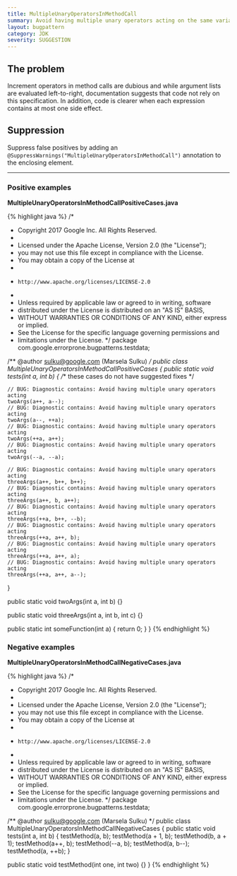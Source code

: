 ```yaml
---
title: MultipleUnaryOperatorsInMethodCall
summary: Avoid having multiple unary operators acting on the same variable in a method call
layout: bugpattern
category: JDK
severity: SUGGESTION
---
```


<!--
*** AUTO-GENERATED, DO NOT MODIFY ***
To make changes, edit the @BugPattern annotation or the explanation in docs/bugpattern.
-->

## The problem
Increment operators in method calls are dubious and while argument lists are evaluated left-to-right, documentation suggests that code not rely on this specification. In addition, code is clearer when each expression contains at most one side effect.

## Suppression
Suppress false positives by adding an `@SuppressWarnings("MultipleUnaryOperatorsInMethodCall")` annotation to the enclosing element.

----------

### Positive examples
__MultipleUnaryOperatorsInMethodCallPositiveCases.java__

{% highlight java %}
/*
 * Copyright 2017 Google Inc. All Rights Reserved.
 *
 * Licensed under the Apache License, Version 2.0 (the "License");
 * you may not use this file except in compliance with the License.
 * You may obtain a copy of the License at
 *
 *     http://www.apache.org/licenses/LICENSE-2.0
 *
 * Unless required by applicable law or agreed to in writing, software
 * distributed under the License is distributed on an "AS IS" BASIS,
 * WITHOUT WARRANTIES OR CONDITIONS OF ANY KIND, either express or implied.
 * See the License for the specific language governing permissions and
 * limitations under the License.
 */
package com.google.errorprone.bugpatterns.testdata;

/** @author sulku@google.com (Marsela Sulku) */
public class MultipleUnaryOperatorsInMethodCallPositiveCases {
  public static void tests(int a, int b) {
    /** these cases do not have suggested fixes */

    // BUG: Diagnostic contains: Avoid having multiple unary operators acting
    twoArgs(a++, a--);
    // BUG: Diagnostic contains: Avoid having multiple unary operators acting
    twoArgs(a--, ++a);
    // BUG: Diagnostic contains: Avoid having multiple unary operators acting
    twoArgs(++a, a++);
    // BUG: Diagnostic contains: Avoid having multiple unary operators acting
    twoArgs(--a, --a);

    // BUG: Diagnostic contains: Avoid having multiple unary operators acting
    threeArgs(a++, b++, b++);
    // BUG: Diagnostic contains: Avoid having multiple unary operators acting
    threeArgs(a++, b, a++);
    // BUG: Diagnostic contains: Avoid having multiple unary operators acting
    threeArgs(++a, b++, --b);
    // BUG: Diagnostic contains: Avoid having multiple unary operators acting
    threeArgs(++a, a++, b);
    // BUG: Diagnostic contains: Avoid having multiple unary operators acting
    threeArgs(++a, a++, a);
    // BUG: Diagnostic contains: Avoid having multiple unary operators acting
    threeArgs(++a, a++, a--);
  }

  public static void twoArgs(int a, int b) {}

  public static void threeArgs(int a, int b, int c) {}

  public static int someFunction(int a) {
    return 0;
  }
}
{% endhighlight %}

### Negative examples
__MultipleUnaryOperatorsInMethodCallNegativeCases.java__

{% highlight java %}
/*
 * Copyright 2017 Google Inc. All Rights Reserved.
 *
 * Licensed under the Apache License, Version 2.0 (the "License");
 * you may not use this file except in compliance with the License.
 * You may obtain a copy of the License at
 *
 *     http://www.apache.org/licenses/LICENSE-2.0
 *
 * Unless required by applicable law or agreed to in writing, software
 * distributed under the License is distributed on an "AS IS" BASIS,
 * WITHOUT WARRANTIES OR CONDITIONS OF ANY KIND, either express or implied.
 * See the License for the specific language governing permissions and
 * limitations under the License.
 */
package com.google.errorprone.bugpatterns.testdata;

/** @author sulku@google.com (Marsela Sulku) */
public class MultipleUnaryOperatorsInMethodCallNegativeCases {
  public static void tests(int a, int b) {
    testMethod(a, b);
    testMethod(a + 1, b);
    testMethod(b, a + 1);
    testMethod(a++, b);
    testMethod(--a, b);
    testMethod(a, b--);
    testMethod(a, ++b);
  }

  public static void testMethod(int one, int two) {}
}
{% endhighlight %}

